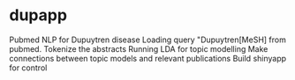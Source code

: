# dupapp
Pubmed NLP for Dupuytren disease
Loading query "Dupuytren[MeSH] from pubmed.
Tokenize the abstracts
Running LDA for topic modelling
Make connections between topic models and relevant publications
Build shinyapp for control 

